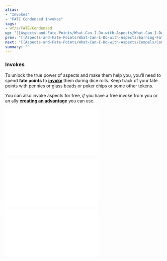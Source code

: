 ```yaml
---
alias:
- "Invokes"
- "FATE Condensed Invokes"
tags:
- wf/s/FATE/Condensed
up: "[[Aspects-and-Fate-Points/What-Can-I-Do-with-Aspects/What-Can-I-Do-with-Aspects]]"
prev: "[[Aspects-and-Fate-Points/What-Can-I-Do-with-Aspects/Earning-Fate-Points/Earning-Fate-Points]]"
next: "[[Aspects-and-Fate-Points/What-Can-I-Do-with-Aspects/Compels/Compels]]"
summary: ""
---
```

### Invokes

To unlock the true power of aspects and make them help you, you’ll need to spend **fate points** to **[invoke](../../../Taking-Action-Rolling-the-Dice/Modifying-the-Dice/Invoking-Aspects.md)** them during dice rolls. Keep track of your fate points with pennies or glass beads or poker chips or some other tokens.

You can also invoke aspects for free, _if_ you have a free invoke from you or an ally **[creating an advantage](../../../Taking-Action-Rolling-the-Dice/Actions/Create-an-Advantage.md)** you can use.

![The-Ellipsis-Trick](The-Ellipsis-Trick.md)

![Hostile-Invocations](Hostile-Invocations.md)

![Invoking-to-Declare-Story-Details](Invoking-to-Declare-Story-Details.md)